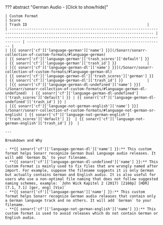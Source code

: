 <!-- markdownlint-disable MD041-->
??? abstract "German Audio - [Click to show/hide]"

    | Custom Format                                                                                                                            | Score                                                                         | Trash ID                                                       |
    | ---------------------------------------------------------------------------------------------------------------------------------------- | ----------------------------------------------------------------------------- | -------------------------------------------------------------- |
    | [{{ sonarr['cf']['language-german']['name'] }}](/Sonarr/sonarr-collection-of-custom-formats/#language-german)                            | {{ sonarr['cf']['language-german']['trash_scores']['default'] }}              | {{ sonarr['cf']['language-german']['trash_id'] }}              |
    | [{{ sonarr['cf']['language-german-dl']['name'] }}](/Sonarr/sonarr-collection-of-custom-formats/#language-german-dl)                      | {{ sonarr['cf']['language-german-dl']['trash_scores']['german'] }}            | {{ sonarr['cf']['language-german-dl']['trash_id'] }}           |
    | [{{ sonarr['cf']['language-german-dl-undefined']['name'] }}](/Sonarr/sonarr-collection-of-custom-formats/#language-german-dl-undefined)  | {{ sonarr['cf']['language-german-dl-undefined']['trash_scores']['default'] }} | {{ sonarr['cf']['language-german-dl-undefined']['trash_id'] }} |
    | [{{ sonarr['cf']['language-not-german-english']['name'] }}](/Sonarr/sonarr-collection-of-custom-formats/#language-not-german-or-english) | {{ sonarr['cf']['language-not-german-english']['trash_scores']['default'] }}  | {{ sonarr['cf']['language-not-german-english']['trash_id'] }}  |

    ---

    Breakdown and Why

    - **{{ sonarr['cf']['language-german-dl']['name'] }}:** This custom format helps Sonarr recognize German Dual Language audio releases. It will add `German DL` to your filename.
    - **{{ sonarr['cf']['language-german-dl-undefined']['name'] }}:** This Custom Format is mainly used to fix files that are wrongly named after import. For example, suppose the filename suggests it is only German but actually contains German and English audio. It is also useful for users who use a non-optimal file naming that does not follow suggested naming schemes, example: `John Wick Kapitel 2 (2017) [2160p] [HDR] [7.1, 7.1] [ger, eng] [Vio]`
    - **{{ sonarr['cf']['language-german']['name'] }}:** This custom format helps Sonarr recognize German audio releases that contain only a German language track and no others. It will add `German` to your filename.
    - **{{ sonarr['cf']['language-not-german-english']['name'] }}:** This custom format is used to avoid releases which do not contain German or English audio.
<!-- markdownlint-enable MD041-->
